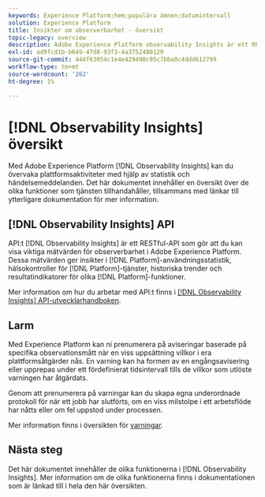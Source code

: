 ```yaml
---
keywords: Experience Platform;hem;populära ämnen;datumintervall
solution: Experience Platform
title: Insikter om observerbarhet - översikt
topic-legacy: overview
description: Adobe Experience Platform observability Insights är ett RESTful API som gör att du kan visa viktig information om plattformsaktiviteter. Dessa mätvärden ger insikter i statistik om plattformsanvändning, hälsokontroller för plattformstjänster, historiska trender och resultatindikatorer för olika plattformsfunktioner.
exl-id: ad9fcd1b-b649-47d8-93f3-4a3752480129
source-git-commit: 444f63054c1e4e429498c95c7bba8c4ddd612799
workflow-type: tm+mt
source-wordcount: '262'
ht-degree: 1%

---
```


# [!DNL Observability Insights] översikt

Med Adobe Experience Platform [!DNL Observability Insights] kan du övervaka plattformsaktiviteter med hjälp av statistik och händelsemeddelanden. Det här dokumentet innehåller en översikt över de olika funktioner som tjänsten tillhandahåller, tillsammans med länkar till ytterligare dokumentation för mer information.

## [!DNL Observability Insights] API

API:t [!DNL Observability Insights] är ett RESTful-API som gör att du kan visa viktiga mätvärden för observerbarhet i Adobe Experience Platform. Dessa mätvärden ger insikter i [!DNL Platform]-användningsstatistik, hälsokontroller för [!DNL Platform]-tjänster, historiska trender och resultatindikatorer för olika [!DNL Platform]-funktioner.

Mer information om hur du arbetar med API:t finns i [[!DNL Observability Insights] API-utvecklarhandboken](./api/overview.md).

## Larm

Med Experience Platform kan ni prenumerera på aviseringar baserade på specifika observationsmått när en viss uppsättning villkor i era plattformsåtgärder nås. En varning kan ha formen av en engångsavisering eller upprepas under ett fördefinierat tidsintervall tills de villkor som utlöste varningen har åtgärdats.

Genom att prenumerera på varningar kan du skapa egna underordnade protokoll för när ett jobb har slutförts, om en viss milstolpe i ett arbetsflöde har nåtts eller om fel uppstod under processen.

Mer information finns i översikten för [varningar](./alerts/overview.md).

## Nästa steg

Det här dokumentet innehåller de olika funktionerna i [!DNL Observability Insights]. Mer information om de olika funktionerna finns i dokumentationen som är länkad till i hela den här översikten.
